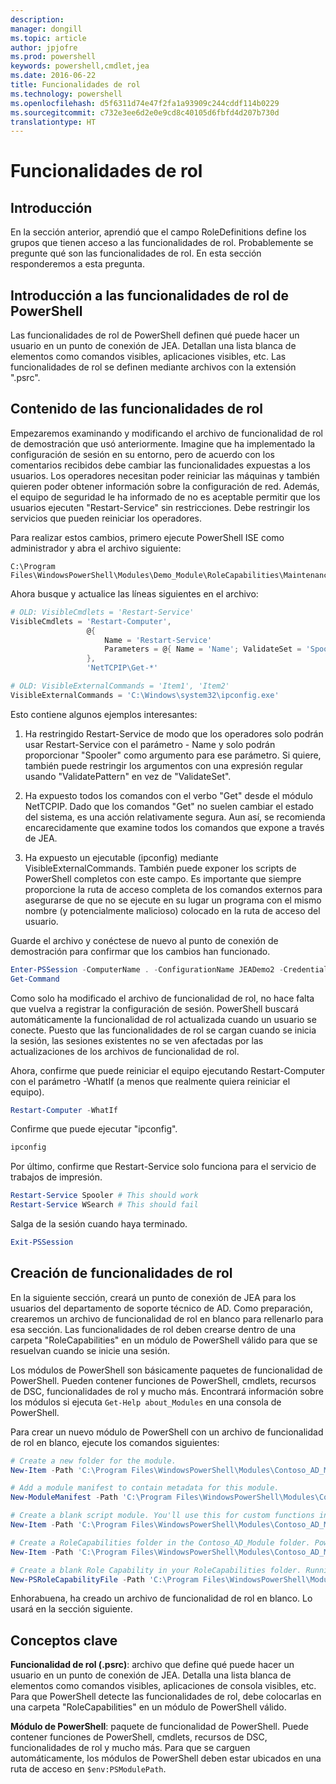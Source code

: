 ```yaml
---
description: 
manager: dongill
ms.topic: article
author: jpjofre
ms.prod: powershell
keywords: powershell,cmdlet,jea
ms.date: 2016-06-22
title: Funcionalidades de rol
ms.technology: powershell
ms.openlocfilehash: d5f6311d74e47f2fa1a93909c244cddf114b0229
ms.sourcegitcommit: c732e3ee6d2e0e9cd8c40105d6fbfd4d207b730d
translationtype: HT
---
```

# <a name="role-capabilities"></a>Funcionalidades de rol

## <a name="overview"></a>Introducción
En la sección anterior, aprendió que el campo RoleDefinitions define los grupos que tienen acceso a las funcionalidades de rol.
Probablemente se pregunte qué son las funcionalidades de rol.
En esta sección responderemos a esta pregunta.  

## <a name="introducing-powershell-role-capabilities"></a>Introducción a las funcionalidades de rol de PowerShell
Las funcionalidades de rol de PowerShell definen qué puede hacer un usuario en un punto de conexión de JEA.
Detallan una lista blanca de elementos como comandos visibles, aplicaciones visibles, etc.
Las funcionalidades de rol se definen mediante archivos con la extensión ".psrc".

## <a name="role-capability-contents"></a>Contenido de las funcionalidades de rol
Empezaremos examinando y modificando el archivo de funcionalidad de rol de demostración que usó anteriormente.
Imagine que ha implementado la configuración de sesión en su entorno, pero de acuerdo con los comentarios recibidos debe cambiar las funcionalidades expuestas a los usuarios.
Los operadores necesitan poder reiniciar las máquinas y también quieren poder obtener información sobre la configuración de red.
Además, el equipo de seguridad le ha informado de no es aceptable permitir que los usuarios ejecuten "Restart-Service" sin restricciones.
Debe restringir los servicios que pueden reiniciar los operadores.

Para realizar estos cambios, primero ejecute PowerShell ISE como administrador y abra el archivo siguiente:

```
C:\Program Files\WindowsPowerShell\Modules\Demo_Module\RoleCapabilities\Maintenance.psrc
```

Ahora busque y actualice las líneas siguientes en el archivo:

```PowerShell
# OLD: VisibleCmdlets = 'Restart-Service'
VisibleCmdlets = 'Restart-Computer',
                 @{
                     Name = 'Restart-Service'
                     Parameters = @{ Name = 'Name'; ValidateSet = 'Spooler' }
                 },
                 'NetTCPIP\Get-*'

# OLD: VisibleExternalCommands = 'Item1', 'Item2'
VisibleExternalCommands = 'C:\Windows\system32\ipconfig.exe'
```

Esto contiene algunos ejemplos interesantes:

1.  Ha restringido Restart-Service de modo que los operadores solo podrán usar Restart-Service con el parámetro - Name y solo podrán proporcionar "Spooler" como argumento para ese parámetro.
Si quiere, también puede restringir los argumentos con una expresión regular usando "ValidatePattern" en vez de "ValidateSet".

2.  Ha expuesto todos los comandos con el verbo "Get" desde el módulo NetTCPIP.
Dado que los comandos "Get" no suelen cambiar el estado del sistema, es una acción relativamente segura.
Aun así, se recomienda encarecidamente que examine todos los comandos que expone a través de JEA.

3.  Ha expuesto un ejecutable (ipconfig) mediante VisibleExternalCommands.
También puede exponer los scripts de PowerShell completos con este campo.
Es importante que siempre proporcione la ruta de acceso completa de los comandos externos para asegurarse de que no se ejecute en su lugar un programa con el mismo nombre (y potencialmente malicioso) colocado en la ruta de acceso del usuario.

Guarde el archivo y conéctese de nuevo al punto de conexión de demostración para confirmar que los cambios han funcionado.

```PowerShell
Enter-PSSession -ComputerName . -ConfigurationName JEADemo2 -Credential $NonAdminCred
Get-Command
```
Como solo ha modificado el archivo de funcionalidad de rol, no hace falta que vuelva a registrar la configuración de sesión.
PowerShell buscará automáticamente la funcionalidad de rol actualizada cuando un usuario se conecte.
Puesto que las funcionalidades de rol se cargan cuando se inicia la sesión, las sesiones existentes no se ven afectadas por las actualizaciones de los archivos de funcionalidad de rol.

Ahora, confirme que puede reiniciar el equipo ejecutando Restart-Computer con el parámetro -WhatIf (a menos que realmente quiera reiniciar el equipo).

```PowerShell
Restart-Computer -WhatIf
```

Confirme que puede ejecutar "ipconfig".

```PowerShell
ipconfig
```

Por último, confirme que Restart-Service solo funciona para el servicio de trabajos de impresión.

```PowerShell
Restart-Service Spooler # This should work
Restart-Service WSearch # This should fail
```

Salga de la sesión cuando haya terminado.

```PowerShell
Exit-PSSession
```

## <a name="role-capability-creation"></a>Creación de funcionalidades de rol
En la siguiente sección, creará un punto de conexión de JEA para los usuarios del departamento de soporte técnico de AD.
Como preparación, crearemos un archivo de funcionalidad de rol en blanco para rellenarlo para esa sección.
Las funcionalidades de rol deben crearse dentro de una carpeta "RoleCapabilities" en un módulo de PowerShell válido para que se resuelvan cuando se inicie una sesión.

Los módulos de PowerShell son básicamente paquetes de funcionalidad de PowerShell.
Pueden contener funciones de PowerShell, cmdlets, recursos de DSC, funcionalidades de rol y mucho más.
Encontrará información sobre los módulos si ejecuta `Get-Help about_Modules` en una consola de PowerShell.

Para crear un nuevo módulo de PowerShell con un archivo de funcionalidad de rol en blanco, ejecute los comandos siguientes:  

```PowerShell
# Create a new folder for the module.
New-Item -Path 'C:\Program Files\WindowsPowerShell\Modules\Contoso_AD_Module' -ItemType Directory

# Add a module manifest to contain metadata for this module.
New-ModuleManifest -Path 'C:\Program Files\WindowsPowerShell\Modules\Contoso_AD_Module\Contoso_AD_Module.psd1' -RootModule Contoso_AD_Module.psm1

# Create a blank script module. You'll use this for custom functions in the next section.
New-Item -Path 'C:\Program Files\WindowsPowerShell\Modules\Contoso_AD_Module\Contoso_AD_Module.psm1' -ItemType File

# Create a RoleCapabilities folder in the Contoso_AD_Module folder. PowerShell expects Role Capabilities to be located in a "RoleCapabilities" folder within a module.
New-Item -Path 'C:\Program Files\WindowsPowerShell\Modules\Contoso_AD_Module\RoleCapabilities' -ItemType Directory

# Create a blank Role Capability in your RoleCapabilities folder. Running this command without any additional parameters just creates a blank template.
New-PSRoleCapabilityFile -Path 'C:\Program Files\WindowsPowerShell\Modules\Contoso_AD_Module\RoleCapabilities\ADHelpDesk.psrc'
```

Enhorabuena, ha creado un archivo de funcionalidad de rol en blanco.
Lo usará en la sección siguiente.

## <a name="key-concepts"></a>Conceptos clave
**Funcionalidad de rol (.psrc)**: archivo que define qué puede hacer un usuario en un punto de conexión de JEA.
Detalla una lista blanca de elementos como comandos visibles, aplicaciones de consola visibles, etc.
Para que PowerShell detecte las funcionalidades de rol, debe colocarlas en una carpeta "RoleCapabilities" en un módulo de PowerShell válido.

**Módulo de PowerShell**: paquete de funcionalidad de PowerShell.
Puede contener funciones de PowerShell, cmdlets, recursos de DSC, funcionalidades de rol y mucho más.
Para que se carguen automáticamente, los módulos de PowerShell deben estar ubicados en una ruta de acceso en `$env:PSModulePath`.

